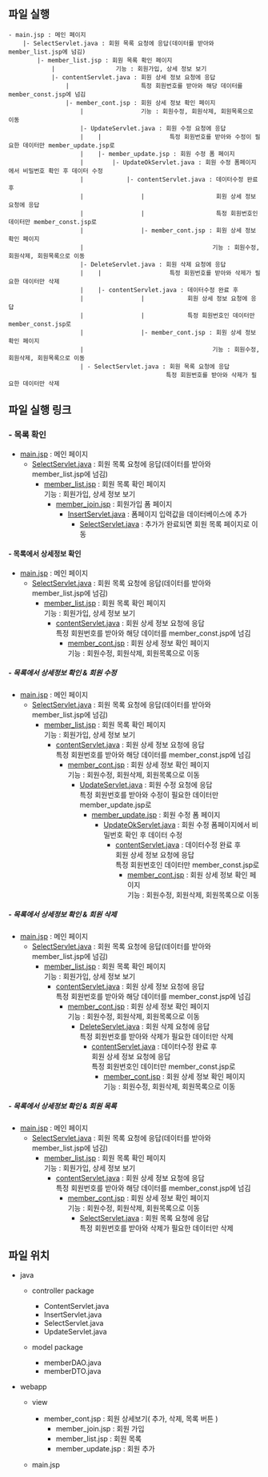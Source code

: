 ## 파일 실행

```
- main.jsp : 메인 페이지
	|- SelectServlet.java : 회원 목록 요청에 응답(데이터를 받아와 member_list.jsp에 넘김)
        |- member_list.jsp : 회원 목록 확인 페이지
            |                 기능 : 회원가입, 상세 정보 보기
            |- contentServlet.java : 회원 상세 정보 요청에 응답
                |                    특정 회원번호를 받아와 해당 데이터를 member_const.jsp에 넘김
                |- member_cont.jsp : 회원 상세 정보 확인 페이지
                    |                기능 : 회원수정, 회원삭제, 회원목록으로 이동
                    |- UpdateServlet.java : 회원 수정 요청에 응답
                    |    |                   특정 회원번호를 받아와 수정이 필요한 데이터만 member_update.jsp로
                    |    |- member_update.jsp : 회원 수정 폼 페이지
                    |        |- UpdateOkServlet.java : 회원 수정 폼페이지에서 비밀번호 확인 후 데이터 수정
                    |            |- contentServlet.java : 데이터수정 완료 후
                    |                |                    회원 상세 정보 요청에 응답
                    |                |                    특정 회원번호인 데이터만 member_const.jsp로
                    |                |- member_cont.jsp : 회원 상세 정보 확인 페이지
                    |                                    기능 : 회원수정, 회원삭제, 회원목록으로 이동
                    |- DeleteServlet.java : 회원 삭제 요청에 응답
                    |    |                   특정 회원번호를 받아와 삭제가 필요한 데이터만 삭제
                    |    |- contentServlet.java : 데이터수정 완료 후
                    |                |            회원 상세 정보 요청에 응답
                    |                |            특정 회원번호인 데이터만 member_const.jsp로
                    |                |- member_cont.jsp : 회원 상세 정보 확인 페이지
                    |                                    기능 : 회원수정, 회원삭제, 회원목록으로 이동
                    | - SelectServlet.java : 회원 목록 요청에 응답
                                            특정 회원번호를 받아와 삭제가 필요한 데이터만 삭제
```

## 파일 실행 링크

### - 목록 확인

- [main.jsp]() : 메인 페이지
  - [SelectServlet.java]() : 회원 목록 요청에 응답(데이터를 받아와 member_list.jsp에 넘김)
    - [member_list.jsp]() : 회원 목록 확인 페이지<br>기능 : 회원가입, 상세 정보 보기
      - [member_join.jsp]() : 회원가입 폼 페이지
        - [InsertServlet.java]() : 폼페이지 입력값을 데이터베이스에 추가
          - [SelectServlet.java]() : 추가가 완료되면 회원 목록 페이지로 이동

#### - 목록에서 상세정보 확인

- [main.jsp]() : 메인 페이지
  - [SelectServlet.java]() : 회원 목록 요청에 응답(데이터를 받아와 member_list.jsp에 넘김)
    - [member_list.jsp]() : 회원 목록 확인 페이지 <br>기능 : 회원가입, 상세 정보 보기
      - [contentServlet.java]() : 회원 상세 정보 요청에 응답 <br>특정 회원번호를 받아와 해당 데이터를 member_const.jsp에 넘김
        - [member_cont.jsp]() : 회원 상세 정보 확인 페이지 <br>기능 : 회원수정, 회원삭제, 회원목록으로 이동

##### - 목록에서 상세정보 확인 & 회원 수정

- [main.jsp]() : 메인 페이지
  - [SelectServlet.java]() : 회원 목록 요청에 응답(데이터를 받아와 member_list.jsp에 넘김)
    - [member_list.jsp]() : 회원 목록 확인 페이지 <br>기능 : 회원가입, 상세 정보 보기
      - [contentServlet.java]() : 회원 상세 정보 요청에 응답 <br>특정 회원번호를 받아와 해당 데이터를 member_const.jsp에 넘김
        - [member_cont.jsp]() : 회원 상세 정보 확인 페이지 <br>기능 : 회원수정, 회원삭제, 회원목록으로 이동
          - [UpdateServlet.java]() : 회원 수정 요청에 응답 <br>특정 회원번호를 받아와 수정이 필요한 데이터만 member_update.jsp로
            - [member_update.jsp]() : 회원 수정 폼 페이지
              - [UpdateOkServlet.java]() : 회원 수정 폼페이지에서 비밀번호 확인 후 데이터 수정
                - [contentServlet.java]() : 데이터수정 완료 후 <br>회원 상세 정보 요청에 응답 <br>특정 회원번호인 데이터만 member_const.jsp로
                  - [member_cont.jsp]() : 회원 상세 정보 확인 페이지 <br>기능 : 회원수정, 회원삭제, 회원목록으로 이동

##### - 목록에서 상세정보 확인 & 회원 삭제

- [main.jsp]() : 메인 페이지
  - [SelectServlet.java]() : 회원 목록 요청에 응답(데이터를 받아와 member_list.jsp에 넘김)
    - [member_list.jsp]() : 회원 목록 확인 페이지 <br>기능 : 회원가입, 상세 정보 보기
      - [contentServlet.java]() : 회원 상세 정보 요청에 응답 <br>특정 회원번호를 받아와 해당 데이터를 member_const.jsp에 넘김
        - [member_cont.jsp]() : 회원 상세 정보 확인 페이지 <br>기능 : 회원수정, 회원삭제, 회원목록으로 이동
          - [DeleteServlet.java]() : 회원 삭제 요청에 응답 <br> 특정 회원번호를 받아와 삭제가 필요한 데이터만 삭제
            - [contentServlet.java]() : 데이터수정 완료 후 <br>회원 상세 정보 요청에 응답 <br>특정 회원번호인 데이터만 member_const.jsp로
              - [member_cont.jsp]() : 회원 상세 정보 확인 페이지 <br>기능 : 회원수정, 회원삭제, 회원목록으로 이동

##### - 목록에서 상세정보 확인 & 회원 목록

- [main.jsp]() : 메인 페이지
  - [SelectServlet.java]() : 회원 목록 요청에 응답(데이터를 받아와 member_list.jsp에 넘김)
    - [member_list.jsp]() : 회원 목록 확인 페이지 <br>기능 : 회원가입, 상세 정보 보기
      - [contentServlet.java]() : 회원 상세 정보 요청에 응답 <br>특정 회원번호를 받아와 해당 데이터를 member_const.jsp에 넘김
        - [member_cont.jsp]() : 회원 상세 정보 확인 페이지 <br>기능 : 회원수정, 회원삭제, 회원목록으로 이동
          - [SelectServlet.java]() : 회원 목록 요청에 응답 <br> 특정 회원번호를 받아와 삭제가 필요한 데이터만 삭제

## 파일 위치

- java

  - controller package

    - ContentServlet.java
    - InsertServlet.java
    - SelectServlet.java
    - UpdateServlet.java

  - model package

    - memberDAO.java
    - memberDTO.java

- webapp

  - view

    - member_cont.jsp : 회원 상세보기( 추가, 삭제, 목록 버튼 )
      - member_join.jsp : 회원 가입
      - member_list.jsp : 회원 목록
      - member_update.jsp : 회원 추가

  - main.jsp
